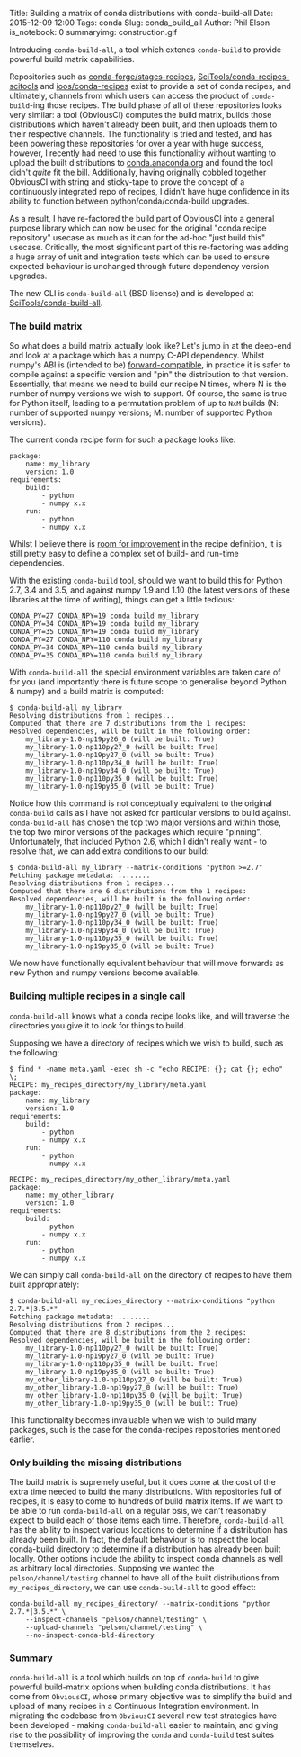 Title: Building a matrix of conda distributions with conda-build-all
Date: 2015-12-09 12:00
Tags: conda
Slug: conda_build_all
Author: Phil Elson
is_notebook: 0
summaryimg: construction.gif

Introducing ``conda-build-all``, a tool which extends ``conda-build`` to provide powerful build
matrix capabilities.

<!-- PELICAN_END_SUMMARY -->

Repositories such as [conda-forge/stages-recipes](https://github.com/ioos/conda-recipes), [SciTools/conda-recipes-scitools](https://github.com/SciTools/conda-recipes-scitools) and [ioos/conda-recipes](https://github.com/ioos/conda-recipes) exist to provide a set of conda recipes, and ultimately, channels from which users can access the product of ``conda-build``-ing those recipes.
The build phase of all of these repositories looks very similar: a tool (ObviousCI) computes the build matrix, builds those distributions which haven't already been built, and then uploads them to their respective channels.
The functionality is tried and tested, and has been powering these repositories for over a year with huge success, however, I recently had need to use this functionality without wanting to upload the built distributions to [conda.anaconda.org](http://conda.anaconda.org) and found the tool didn't *quite* fit the bill.
Additionally, having originally cobbled together ObviousCI with string and sticky-tape to prove the concept of a continuously integrated repo of recipes, I didn't have huge confidence in its ability to function between python/conda/conda-build upgrades.

As a result, I have re-factored the build part of ObviousCI into a general purpose library which can now be used for the original "conda recipe repository" usecase as much as it can for the ad-hoc "just build this" usecase. Critically, the most significant part of this re-factoring was adding a huge array of unit and integration tests which can be used to ensure expected behaviour is unchanged through future dependency version upgrades.

The new CLI is ``conda-build-all`` (BSD license) and is developed at [SciTools/conda-build-all](https://github.com/SciTools/conda-build-all).

### The build matrix

So what does a build matrix actually look like? Let's jump in at the deep-end and look at a package which has a numpy C-API dependency.
Whilst numpy's ABI is (intended to be) [forward-compatible](http://stackoverflow.com/a/18369312/741316), in practice it is safer to compile against a specific version and "pin" the distribution to that version.
Essentially, that means we need to build our recipe N times, where N is the number of numpy versions we wish to support.
Of course, the same is true for Python itself, leading to a permutation problem of up to ``NxM`` builds (N: number of supported numpy versions; M: number of supported Python versions).

The current conda recipe form for such a package looks like:
 
```
package:
    name: my_library
    version: 1.0
requirements:
    build:
        - python
        - numpy x.x
    run:
        - python
        - numpy x.x
```

Whilst I believe there is [room for improvement](https://github.com/conda/conda-build/pull/650) in the recipe definition, it is still pretty easy to define a complex set of build- and run-time dependencies.

With the existing ``conda-build`` tool, should we want to build this for Python 2.7, 3.4 and 3.5, and against numpy 1.9 and 1.10 (the latest versions of these libraries at the time of writing), things can get a little tedious:

```
CONDA_PY=27 CONDA_NPY=19 conda build my_library
CONDA_PY=34 CONDA_NPY=19 conda build my_library
CONDA_PY=35 CONDA_NPY=19 conda build my_library
CONDA_PY=27 CONDA_NPY=110 conda build my_library
CONDA_PY=34 CONDA_NPY=110 conda build my_library
CONDA_PY=35 CONDA_NPY=110 conda build my_library
```

With ``conda-build-all`` the special environment variables are taken care of for you (and importantly there is future scope to generalise beyond Python & numpy) and a build matrix is computed:

```
$ conda-build-all my_library
Resolving distributions from 1 recipes... 
Computed that there are 7 distributions from the 1 recipes:
Resolved dependencies, will be built in the following order: 
    my_library-1.0-np19py26_0 (will be built: True)
    my_library-1.0-np110py27_0 (will be built: True)
    my_library-1.0-np19py27_0 (will be built: True)
    my_library-1.0-np110py34_0 (will be built: True)
    my_library-1.0-np19py34_0 (will be built: True)
    my_library-1.0-np110py35_0 (will be built: True)
    my_library-1.0-np19py35_0 (will be built: True)
```

Notice how this command is not conceptually equivalent to the original ``conda-build`` calls as I have not asked for particular versions to build against.
``conda-build-all`` has chosen the top two major versions and within those, the top two minor versions of the packages which require "pinning". Unfortunately, that included Python 2.6, which I didn't really want - to resolve that, we can add extra conditions to our build:

```
$ conda-build-all my_library --matrix-conditions "python >=2.7"
Fetching package metadata: ........
Resolving distributions from 1 recipes... 
Computed that there are 6 distributions from the 1 recipes:
Resolved dependencies, will be built in the following order: 
    my_library-1.0-np110py27_0 (will be built: True)
    my_library-1.0-np19py27_0 (will be built: True)
    my_library-1.0-np110py34_0 (will be built: True)
    my_library-1.0-np19py34_0 (will be built: True)
    my_library-1.0-np110py35_0 (will be built: True)
    my_library-1.0-np19py35_0 (will be built: True)
```

We now have functionally equivalent behaviour that will move forwards as new Python and numpy versions become available.

### Building multiple recipes in a single call

``conda-build-all`` knows what a conda recipe looks like, and will traverse the directories you give it to look for things to build.

Supposing we have a directory of recipes which we wish to build, such as the following:

```
$ find * -name meta.yaml -exec sh -c "echo RECIPE: {}; cat {}; echo" \;
RECIPE: my_recipes_directory/my_library/meta.yaml
package:
    name: my_library
    version: 1.0
requirements:
    build:
        - python
        - numpy x.x
    run:
        - python
        - numpy x.x

RECIPE: my_recipes_directory/my_other_library/meta.yaml
package:
    name: my_other_library
    version: 1.0
requirements:
    build:
        - python
        - numpy x.x
    run:
        - python
        - numpy x.x
```

We can simply call ``conda-build-all`` on the directory of recipes to have them built appropriately:

```
$ conda-build-all my_recipes_directory --matrix-conditions "python 2.7.*|3.5.*"
Fetching package metadata: ........
Resolving distributions from 2 recipes... 
Computed that there are 8 distributions from the 2 recipes:
Resolved dependencies, will be built in the following order: 
    my_library-1.0-np110py27_0 (will be built: True)
    my_library-1.0-np19py27_0 (will be built: True)
    my_library-1.0-np110py35_0 (will be built: True)
    my_library-1.0-np19py35_0 (will be built: True)
    my_other_library-1.0-np110py27_0 (will be built: True)
    my_other_library-1.0-np19py27_0 (will be built: True)
    my_other_library-1.0-np110py35_0 (will be built: True)
    my_other_library-1.0-np19py35_0 (will be built: True)
```


This functionality becomes invaluable when we wish to build many packages, such is the case for the conda-recipes repositories mentioned earlier.

### Only building the missing distributions

The build matrix is supremely useful, but it does come at the cost of the extra time needed to build the many distributions.
With repositories full of recipes, it is easy to come to hundreds of build matrix items. If we want to be able to run ``conda-build-all`` on a regular bsis, we can't reasonably expect to build each of those items each time.
Therefore, ``conda-build-all`` has the ability to inspect various locations to determine if a distribution has already been built.
In fact, the default behaviour is to inspect the local conda-build directory to determine if a distribution has already been built locally.
Other options include the ability to inspect conda channels as well as arbitrary local directories.
Supposing we wanted the ``pelson/channel/testing`` channel to have all of the built distributions from ``my_recipes_directory``, we can use ``conda-build-all`` to good effect:

```
conda-build-all my_recipes_directory/ --matrix-conditions "python 2.7.*|3.5.*" \
    --inspect-channels "pelson/channel/testing" \
    --upload-channels "pelson/channel/testing" \
    --no-inspect-conda-bld-directory
```

### Summary

``conda-build-all`` is a tool which builds on top of ``conda-build`` to give powerful build-matrix options when building conda distributions.
It has come from ``ObviousCI``, whose primary objective was to simplify the build and upload of many recipes in a Continuous Integration environment.
In migrating the codebase from ``ObviousCI`` several new test strategies have been developed - making ``conda-build-all`` easier to maintain, and giving rise to the possibility of improving the ``conda`` and ``conda-build`` test suites themselves.
